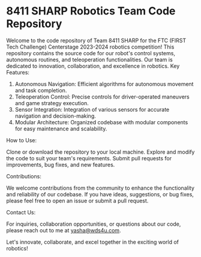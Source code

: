 # 8411 SHARP Robotics Team Code Repository

Welcome to the code repository of Team 8411 SHARP for the FTC (FIRST Tech Challenge) Centerstage 2023-2024 robotics competition! This repository contains the source code for our robot's control systems, autonomous routines, and teleoperation functionalities. Our team is dedicated to innovation, collaboration, and excellence in robotics.
Key Features:
1. Autonomous Navigation: Efficient algorithms for autonomous movement and task completion.
2. Teleoperation Control: Precise controls for driver-operated maneuvers and game strategy execution.
3. Sensor Integration: Integration of various sensors for accurate navigation and decision-making.
4. Modular Architecture: Organized codebase with modular components for easy maintenance and scalability.

How to Use:

Clone or download the repository to your local machine.
Explore and modify the code to suit your team's requirements.
Submit pull requests for improvements, bug fixes, and new features.

Contributions:

We welcome contributions from the community to enhance the functionality and reliability of our codebase. If you have ideas, suggestions, or bug fixes, please feel free to open an issue or submit a pull request.

Contact Us:

For inquiries, collaboration opportunities, or questions about our code, please reach out to me at yasha@wds4u.com.

Let's innovate, collaborate, and excel together in the exciting world of robotics!
